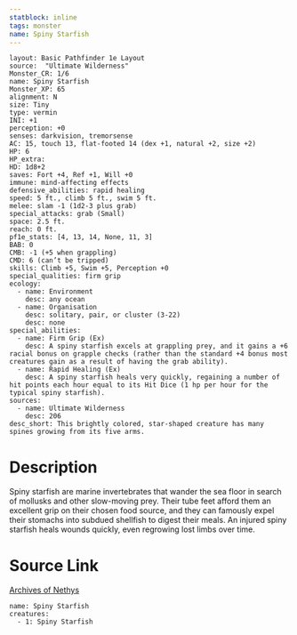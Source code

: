```yaml
---
statblock: inline
tags: monster
name: Spiny Starfish
---
```

```statblock
layout: Basic Pathfinder 1e Layout
source:  "Ultimate Wilderness"
Monster_CR: 1/6
name: Spiny Starfish
Monster_XP: 65
alignment: N
size: Tiny
type: vermin
INI: +1
perception: +0
senses: darkvision, tremorsense
AC: 15, touch 13, flat-footed 14 (dex +1, natural +2, size +2)
HP: 6
HP_extra: 
HD: 1d8+2
saves: Fort +4, Ref +1, Will +0
immune: mind-affecting effects
defensive_abilities: rapid healing
speed: 5 ft., climb 5 ft., swim 5 ft.
melee: slam -1 (1d2-3 plus grab)
special_attacks: grab (Small)
space: 2.5 ft.
reach: 0 ft.
pf1e_stats: [4, 13, 14, None, 11, 3]
BAB: 0
CMB: -1 (+5 when grappling)
CMD: 6 (can’t be tripped)
skills: Climb +5, Swim +5, Perception +0
special_qualities: firm grip
ecology:
  - name: Environment
    desc: any ocean
  - name: Organisation
    desc: solitary, pair, or cluster (3-22)
    desc: none
special_abilities:
  - name: Firm Grip (Ex)
    desc: A spiny starfish excels at grappling prey, and it gains a +6 racial bonus on grapple checks (rather than the standard +4 bonus most creatures gain as a result of having the grab ability).
  - name: Rapid Healing (Ex)
    desc: A spiny starfish heals very quickly, regaining a number of hit points each hour equal to its Hit Dice (1 hp per hour for the typical spiny starfish).
sources:
  - name: Ultimate Wilderness
    desc: 206
desc_short: This brightly colored, star-shaped creature has many spines growing from its five arms.
```
# Description
Spiny starfish are marine invertebrates that wander the sea floor in search of mollusks and other slow-moving prey. Their tube feet afford them an excellent grip on their chosen food source, and they can famously expel their stomachs into subdued shellfish to digest their meals. An injured spiny starfish heals wounds quickly, even regrowing lost limbs over time.
# Source Link
[Archives of Nethys](https://aonprd.com/MonsterDisplay.aspx?ItemName=Spiny%20Starfish)
```encounter-table
name: Spiny Starfish
creatures:
  - 1: Spiny Starfish
```
